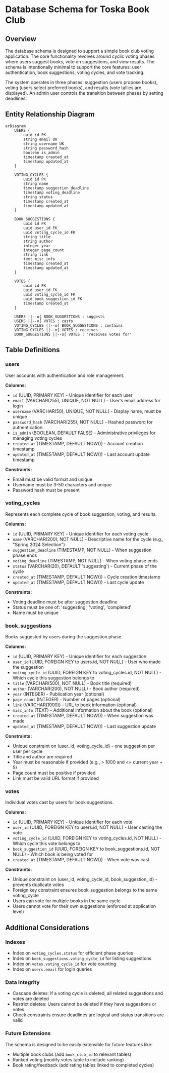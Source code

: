 # Database Schema for Toska Book Club

## Overview

The database schema is designed to support a simple book club voting application. The core functionality revolves around cyclic voting phases where users suggest books, vote on suggestions, and view results. The schema is intentionally minimal to support the core features: user authentication, book suggestions, voting cycles, and vote tracking.

The system operates in three phases: suggestion (users propose books), voting (users select preferred books), and results (vote tallies are displayed). An admin user controls the transition between phases by setting deadlines.

## Entity Relationship Diagram

```mermaid
erDiagram
    USERS {
        uuid id PK
        string email UK
        string username UK
        string password_hash
        boolean is_admin
        timestamp created_at
        timestamp updated_at
    }

    VOTING_CYCLES {
        uuid id PK
        string name
        timestamp suggestion_deadline
        timestamp voting_deadline
        string status
        timestamp created_at
        timestamp updated_at
    }

    BOOK_SUGGESTIONS {
        uuid id PK
        uuid user_id FK
        uuid voting_cycle_id FK
        string title
        string author
        integer year
        integer page_count
        string link
        text misc_info
        timestamp created_at
        timestamp updated_at
    }

    VOTES {
        uuid id PK
        uuid user_id FK
        uuid voting_cycle_id FK
        uuid book_suggestion_id FK
        timestamp created_at
    }

    USERS ||--o{ BOOK_SUGGESTIONS : suggests
    USERS ||--o{ VOTES : casts
    VOTING_CYCLES ||--o{ BOOK_SUGGESTIONS : contains
    VOTING_CYCLES ||--o{ VOTES : receives
    BOOK_SUGGESTIONS ||--o{ VOTES : "receives votes for"
```

## Table Definitions

### users

User accounts with authentication and role management.

**Columns:**
- `id` (UUID, PRIMARY KEY) - Unique identifier for each user
- `email` (VARCHAR(255), UNIQUE, NOT NULL) - User's email address for login
- `username` (VARCHAR(50), UNIQUE, NOT NULL) - Display name, must be unique
- `password_hash` (VARCHAR(255), NOT NULL) - Hashed password for authentication
- `is_admin` (BOOLEAN, DEFAULT FALSE) - Administrative privileges for managing voting cycles
- `created_at` (TIMESTAMP, DEFAULT NOW()) - Account creation timestamp
- `updated_at` (TIMESTAMP, DEFAULT NOW()) - Last account update timestamp

**Constraints:**
- Email must be valid format and unique
- Username must be 3-50 characters and unique
- Password hash must be present

### voting_cycles

Represents each complete cycle of book suggestion, voting, and results.

**Columns:**
- `id` (UUID, PRIMARY KEY) - Unique identifier for each voting cycle
- `name` (VARCHAR(200), NOT NULL) - Descriptive name for the cycle (e.g., "Spring 2024 Selection")
- `suggestion_deadline` (TIMESTAMP, NOT NULL) - When suggestion phase ends
- `voting_deadline` (TIMESTAMP, NOT NULL) - When voting phase ends
- `status` (VARCHAR(20), DEFAULT 'suggesting') - Current phase of the cycle
- `created_at` (TIMESTAMP, DEFAULT NOW()) - Cycle creation timestamp
- `updated_at` (TIMESTAMP, DEFAULT NOW()) - Last cycle update

**Constraints:**
- Voting deadline must be after suggestion deadline
- Status must be one of: 'suggesting', 'voting', 'completed'
- Name must be unique

### book_suggestions

Books suggested by users during the suggestion phase.

**Columns:**
- `id` (UUID, PRIMARY KEY) - Unique identifier for each suggestion
- `user_id` (UUID, FOREIGN KEY to users.id, NOT NULL) - User who made the suggestion
- `voting_cycle_id` (UUID, FOREIGN KEY to voting_cycles.id, NOT NULL) - Which cycle this suggestion belongs to
- `title` (VARCHAR(500), NOT NULL) - Book title (required)
- `author` (VARCHAR(200), NOT NULL) - Book author (required)
- `year` (INTEGER) - Publication year (optional)
- `page_count` (INTEGER) - Number of pages (optional)
- `link` (VARCHAR(1000)) - URL to book information (optional)
- `misc_info` (TEXT) - Additional information about the book (optional)
- `created_at` (TIMESTAMP, DEFAULT NOW()) - When suggestion was made
- `updated_at` (TIMESTAMP, DEFAULT NOW()) - Last suggestion update

**Constraints:**
- Unique constraint on (user_id, voting_cycle_id) - one suggestion per user per cycle
- Title and author are required
- Year must be reasonable if provided (e.g., > 1000 and <= current year + 5)
- Page count must be positive if provided
- Link must be valid URL format if provided

### votes

Individual votes cast by users for book suggestions.

**Columns:**
- `id` (UUID, PRIMARY KEY) - Unique identifier for each vote
- `user_id` (UUID, FOREIGN KEY to users.id, NOT NULL) - User casting the vote
- `voting_cycle_id` (UUID, FOREIGN KEY to voting_cycles.id, NOT NULL) - Which cycle this vote belongs to
- `book_suggestion_id` (UUID, FOREIGN KEY to book_suggestions.id, NOT NULL) - Which book is being voted for
- `created_at` (TIMESTAMP, DEFAULT NOW()) - When vote was cast

**Constraints:**
- Unique constraint on (user_id, voting_cycle_id, book_suggestion_id) - prevents duplicate votes
- Foreign key constraint ensures book_suggestion belongs to the same voting_cycle
- Users can vote for multiple books in the same cycle
- Users cannot vote for their own suggestions (enforced at application level)

## Additional Considerations

### Indexes
- Index on `voting_cycles.status` for efficient phase queries
- Index on `book_suggestions.voting_cycle_id` for listing suggestions
- Index on `votes.voting_cycle_id` for vote counting
- Index on `users.email` for login queries

### Data Integrity
- Cascade deletes: If a voting cycle is deleted, all related suggestions and votes are deleted
- Restrict deletes: Users cannot be deleted if they have suggestions or votes
- Check constraints ensure deadlines are logical and status transitions are valid

### Future Extensions
The schema is designed to be easily extensible for future features like:
- Multiple book clubs (add `book_club_id` to relevant tables)
- Ranked voting (modify votes table to include ranking)
- Book rating/feedback (add rating tables linked to completed cycles)